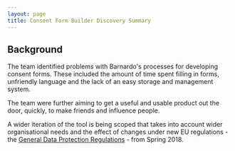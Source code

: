 ```yaml
---
layout: page
title: Consent Form Builder Discovery Summary
---
```

## Background 
The team identified problems with Barnardo's processes for developing consent forms. These included the amount of time spent filling in forms, unfriendly language and the lack of an easy storage and management system.

The team were further aiming to get a useful and usable product out the door, quickly, to make friends and influence people.

A wider iteration of the tool is being scoped that takes into account wider organisational needs and the effect of changes under new EU regulations - the 	[General Data Protection Regulations](http://www.eugdpr.org/) - from Spring 2018.  
